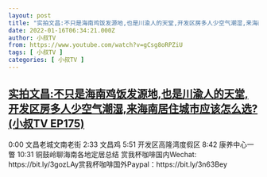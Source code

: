 ```yaml
---
layout: post
title: "实拍文昌:不只是海南鸡饭发源地,也是川渝人的天堂,开发区房多人少空气潮湿,来海南居住城市应该怎么选?(小叔TV EP175)"
date: 2022-01-16T06:34:21.000Z
author: 小叔TV
from: https://www.youtube.com/watch?v=gCsg8oRPZiU
tags: [ 小叔TV ]
categories: [ 小叔TV ]
---
```

<!--1642314861000-->
[实拍文昌:不只是海南鸡饭发源地,也是川渝人的天堂,开发区房多人少空气潮湿,来海南居住城市应该怎么选?(小叔TV EP175)](https://www.youtube.com/watch?v=gCsg8oRPZiU)
------

<div>
0:00 文昌老城文南老街 2:33 文昌鸡  5:51 开发区高隆湾度假区 8:42 康养中心一瞥 10:31 铜鼓岭聊海南各地定居总结 赏我杯咖啡国内Wechat: https://bit.ly/3gozLAy赏我杯咖啡国外Paypal：https://bit.ly/3n63Bey
</div>
